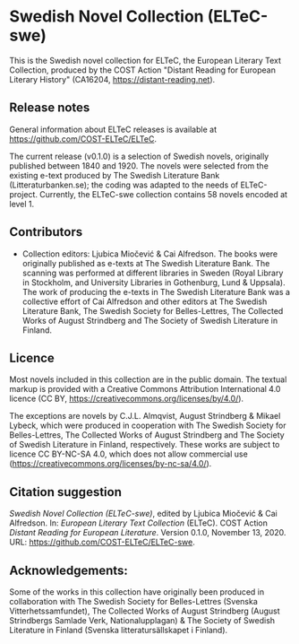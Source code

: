 # Swedish Novel Collection (ELTeC-swe)

This is the Swedish novel collection for ELTeC, the European Literary Text Collection, produced by the COST Action "Distant Reading for European Literary History" (CA16204, https://distant-reading.net).

## Release notes

General information about ELTeC releases is available at https://github.com/COST-ELTeC/ELTeC.

The current release (v0.1.0) is a selection of Swedish novels, originally published between 1840 and 1920. The novels were selected from the existing e-text produced by The Swedish Literature Bank (Litteraturbanken.se); the coding was adapted to the needs of ELTeC-project. Currently, the ELTeC-swe collection contains 58 novels encoded at level 1.

## Contributors

* Collection editors: Ljubica Miočević & Cai Alfredson.
The books were originally published as e-texts at The Swedish Literature Bank. The scanning was performed at different libraries in Sweden (Royal Library in Stockholm, and University Libraries in Gothenburg, Lund & Uppsala). The work of producing the e-texts in The Swedish Literature Bank was a collective effort of Cai Alfredson and other editors at The Swedish Literature Bank, The Swedish Society for Belles-Lettres, The Collected Works of August Strindberg and The Society of Swedish Literature in Finland.

## Licence

Most novels included in this collection are in the public domain. The textual markup is provided with a Creative Commons Attribution International 4.0 licence (CC BY, https://creativecommons.org/licenses/by/4.0/).

The exceptions are novels by C.J.L. Almqvist, August Strindberg & Mikael Lybeck, which were produced in cooperation with The Swedish Society for Belles-Lettres, The Collected Works of August Strindberg and The Society of Swedish Literature in Finland, respectively. These works are subject to licence CC BY-NC-SA 4.0, which does not allow commercial use (https://creativecommons.org/licenses/by-nc-sa/4.0/).


## Citation suggestion

*Swedish Novel Collection (ELTeC-swe)*, edited by Ljubica Miočević & Cai Alfredson. In: *European Literary Text Collection* (ELTeC). COST Action *Distant Reading for European Literature*. Version 0.1.0, November 13, 2020. URL: https://github.com/COST-ELTeC/ELTeC-swe. 

## Acknowledgements:
Some of the works in this collection have originally been produced in collaboration with The Swedish Society for Belles-Lettres (Svenska Vitterhetssamfundet), The Collected Works of August Strindberg (August Strindbergs Samlade Verk, Nationalupplagan) & The Society of Swedish Literature in Finland (Svenska litteratursällskapet i Finland). 
